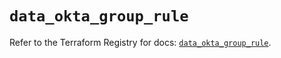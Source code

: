 # `data_okta_group_rule`

Refer to the Terraform Registry for docs: [`data_okta_group_rule`](https://registry.terraform.io/providers/okta/okta/4.14.0/docs/data-sources/group_rule).
